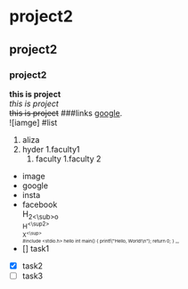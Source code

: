 # project2
## project2
### project2


**this is project**\
_this is project_\
~~this is project~~
###links 
[google](https://www.google.com "google").\
![iamge]
#list
1. aliza
2. hyder
   1.faculty1
   1. faculty
   1.faculty 2
- image
- google
- insta
- facebook\
 H<sub>2<\sub>o\
 H<sup><\sup2>\
 X<sup><\sup>\
#include <stdio.h>
hello
int main() {
  printf("Hello, World!\n");
  return 0;
}
,,,
- [] task1
- [X] task2
- [ ] task3 
